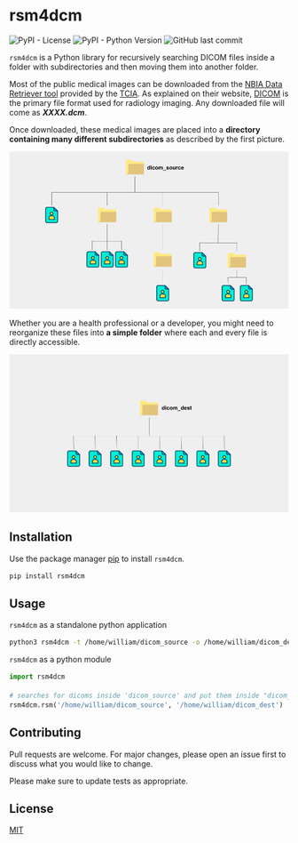 # rsm4dcm

![PyPI - License](https://img.shields.io/pypi/l/rsm4dcm) ![PyPI - Python Version](https://img.shields.io/pypi/pyversions/rsm4dcm) ![GitHub last commit](https://img.shields.io/github/last-commit/williammadie/rsm4dcm)

`rsm4dcm` is a Python library for recursively searching DICOM files inside a folder with subdirectories and then moving them into another folder.

Most of the public medical images can be downloaded from the [NBIA Data Retriever tool](https://wiki.cancerimagingarchive.net/display/NBIA/Downloading+Images+Using+the+NBIA+Data+Retriever)
provided by the [TCIA](https://www.cancerimagingarchive.net/). As explained on their website, [DICOM](https://www.dicomstandard.org/using/overview) is the primary file format used for radiology imaging. Any downloaded file will come as ***XXXX.dcm***.

Once downloaded, these medical images are placed into a **directory containing many different subdirectories** as described by the first picture.

![img_1](/doc/images/img_dcm_source.png)

Whether you are a health professional or a developer, you might need to reorganize these files into **a simple folder** where each and every file is directly accessible.

![img_1](/doc/images/img_dcm_dest.png)

## Installation

Use the package manager [pip](https://pip.pypa.io/en/stable/) to install `rsm4dcm`.

```bash
pip install rsm4dcm
```

## Usage

`rsm4dcm` as a standalone python application

```bash
python3 rsm4dcm -t /home/william/dicom_source -o /home/william/dicom_dest
```

`rsm4dcm` as a python module

```python
import rsm4dcm

# searches for dicoms inside 'dicom_source' and put them inside "dicom_dest"
rsm4dcm.rsm('/home/william/dicom_source', '/home/william/dicom_dest')
```

## Contributing
Pull requests are welcome. For major changes, please open an issue first to discuss what you would like to change.

Please make sure to update tests as appropriate.

## License
[MIT](https://choosealicense.com/licenses/mit/)
